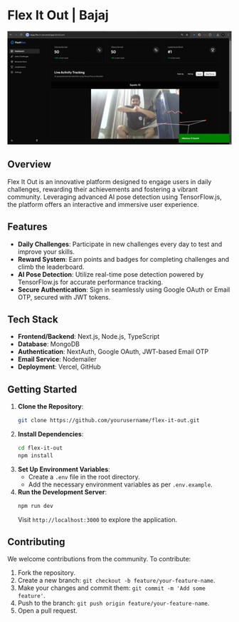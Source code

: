 # Flex It Out | Bajaj

![Project Preview](./public/preview.png)

## Overview

Flex It Out is an innovative platform designed to engage users in daily challenges, rewarding their achievements and fostering a vibrant community. Leveraging advanced AI pose detection using TensorFlow.js, the platform offers an interactive and immersive user experience.

## Features

- **Daily Challenges**: Participate in new challenges every day to test and improve your skills.
- **Reward System**: Earn points and badges for completing challenges and climb the leaderboard.
- **AI Pose Detection**: Utilize real-time pose detection powered by TensorFlow.js for accurate performance tracking.
- **Secure Authentication**: Sign in seamlessly using Google OAuth or Email OTP, secured with JWT tokens.

## Tech Stack

- **Frontend/Backend**: Next.js, Node.js, TypeScript
- **Database**: MongoDB
- **Authentication**: NextAuth, Google OAuth, JWT-based Email OTP
- **Email Service**: Nodemailer
- **Deployment**: Vercel, GitHub

## Getting Started

1. **Clone the Repository**:
   ```bash
   git clone https://github.com/yourusername/flex-it-out.git
   ```
2. **Install Dependencies**:
   ```bash
   cd flex-it-out
   npm install
   ```
3. **Set Up Environment Variables**:
   - Create a `.env` file in the root directory.
   - Add the necessary environment variables as per `.env.example`.
4. **Run the Development Server**:
   ```bash
   npm run dev
   ```
   Visit `http://localhost:3000` to explore the application.

## Contributing

We welcome contributions from the community. To contribute:

1. Fork the repository.
2. Create a new branch: `git checkout -b feature/your-feature-name`.
3. Make your changes and commit them: `git commit -m 'Add some feature'`.
4. Push to the branch: `git push origin feature/your-feature-name`.
5. Open a pull request.